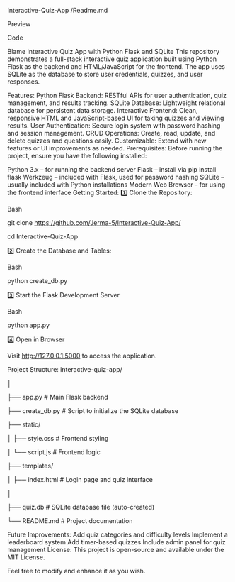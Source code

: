 Interactive-Quiz-App
/Readme.md

Preview

Code

Blame
Interactive Quiz App with Python Flask and SQLite
  This repository demonstrates a full-stack interactive quiz application built using Python Flask as the backend and HTML/JavaScript for the frontend. The app uses SQLite as the database to store user credentials, quizzes, and user responses.

Features:
Python Flask Backend: RESTful APIs for user authentication, quiz management, and results tracking.
SQLite Database: Lightweight relational database for persistent data storage.
Interactive Frontend: Clean, responsive HTML and JavaScript-based UI for taking quizzes and viewing results.
User Authentication: Secure login system with password hashing and session management.
CRUD Operations: Create, read, update, and delete quizzes and questions easily.
Customizable: Extend with new features or UI improvements as needed.
Prerequisites:
Before running the project, ensure you have the following installed:

Python 3.x – for running the backend server
Flask – install via pip install flask
Werkzeug – included with Flask, used for password hashing
SQLite – usually included with Python installations
Modern Web Browser – for using the frontend interface
Getting Started:
1️⃣ Clone the Repository:

Bash

git clone https://github.com/Jerma-5/Interactive-Quiz-App/

cd Interactive-Quiz-App

2️⃣ Create the Database and Tables:

Bash

python create_db.py

3️⃣ Start the Flask Development Server

Bash

python app.py

4️⃣ Open in Browser

Visit http://127.0.0.1:5000 to access the application.

Project Structure:
interactive-quiz-app/

│

├── app.py # Main Flask backend

├── create_db.py # Script to initialize the SQLite database

├── static/

│ ├── style.css # Frontend styling

│ └── script.js # Frontend logic

├── templates/

│ ├── index.html # Login page and quiz interface

│

├── quiz.db # SQLite database file (auto-created)

└── README.md # Project documentation

Future Improvements:
Add quiz categories and difficulty levels
Implement a leaderboard system
Add timer-based quizzes
Include admin panel for quiz management
License:
This project is open-source and available under the MIT License.

Feel free to modify and enhance it as you wish.
